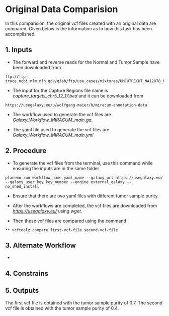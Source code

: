 # Original Data Comparision
In this comparision, the original vcf files created with an original data are compared. Given below is the information as to how this task has been accomplished.

## 1. Inputs
* The forward and reverse reads for the Normal and Tumor Sample have been downloaded from 

```
ftp://ftp-trace.ncbi.nlm.nih.gov/giab/ftp/use_cases/mixtures/UMCUTRECHT_NA12878_NA24385_mixture_10052016/
```

* The input for the Capture Regions file name is *capture_targets_chr5_12_17.bed* and it can be downloaded from

```
https://usegalaxy.eu/u/wolfgang-maier/h/miracum-annotation-data
```

* The workflow used to generate the vcf files are *Galaxy_Workflow_MIRACUM_main.ga*.

* The yaml file used to generate the vcf files are *Galaxy_Workflow_MIRACUM_main.yml*

## 2. Procedure
* To generate the vcf files from the terminal, use this command while ensuring the inputs are in the same folder

```
planemo run workflow_name yaml_name --galaxy_url https://usegalaxy.eu/ --galaxy_user_key key_number --engine external_galaxy --no_shed_install
```

* Ensure that there are two yaml files with different tumor sample purity.

* After the workflows are completed, the vcf files are downloaded from *https://usegalaxy.eu/* using *wget*.

* Then these vcf files are compared using the command

```
** vcftoolz compare first-vcf-file second-vcf-file
```

## 3. Alternate Workflow
*
## 4. Constrains

## 5. Outputs

The first vcf file is obtained with the tumor sample purity of 0.7.
The second vcf file is obtained with the tumor sample purity of 0.4.
